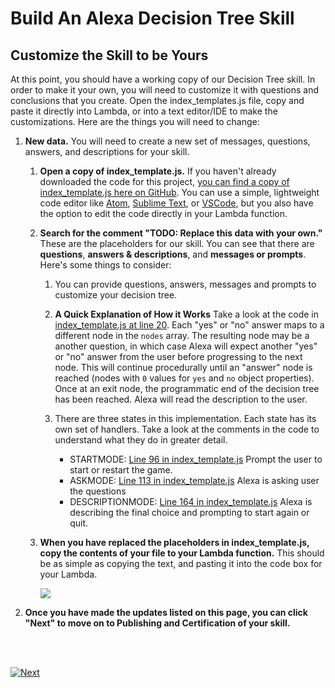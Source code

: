 # Build An Alexa Decision Tree Skill

## Customize the Skill to be Yours

At this point, you should have a working copy of our Decision Tree skill.  In order to make it your own, you will need to customize it with questions and conclusions that you create.  Open the index_templates.js file, copy and paste it directly into Lambda, or into a text editor/IDE to make the customizations. Here are the things you will need to change:

1.  **New data.** You will need to create a new set of messages, questions, answers, and descriptions for your skill.

    1.  **Open a copy of index_template.js.** If you haven't already downloaded the code for this project, [you can find a copy of index_template.js here on GitHub](https://github.com/alexa/skill-sample-nodejs-decision-tree/blob/master/lambda/custom/index_template.js).  You can use a simple, lightweight code editor like [Atom](http://atom.io), [Sublime Text](http://sublimetext.com), or [VSCode](http://code.visualstudio.com), but you also have the option to edit the code directly in your Lambda function.

    2.  **Search for the comment "TODO: Replace this data with your own."**  These are the placeholders for our skill.  You can see that there are **questions**, **answers & descriptions**, and **messages or prompts**. Here's some things to consider:

        1. You can provide questions, answers, messages and prompts to customize your decision tree.

        2. **A Quick Explanation of How it Works** Take a look at the code in [index_template.js at line 20](https://github.com/alexa/skill-sample-nodejs-decision-tree/blob/master/lambda/custom/index_template.js#L20). Each "yes" or "no" answer maps to a different node in the `nodes` array. The resulting node may be a another question, in which case Alexa will expect another "yes" or "no" answer from the user before progressing to the next node. This will continue procedurally until an "answer" node is reached (nodes with `0` values for `yes` and `no` object properties). Once at an exit node, the programmatic end of the decision tree has been reached. Alexa will read the description to the user.

        3. There are three states in this implementation. Each state has its own set of handlers. Take a look at the comments in the code to understand what they do in greater detail.

            *  STARTMODE: [Line 96 in index_template.js](https://github.com/alexa/skill-sample-nodejs-decision-tree/blob/master/lambda/custom/index_template.js#L96)
            Prompt the user to start or restart the game.
            *  ASKMODE: [Line 113 in index_template.js](https://github.com/alexa/skill-sample-nodejs-decision-tree/blob/master/lambda/custom/index_template.js#L113)
            Alexa is asking user the questions
            *  DESCRIPTIONMODE: [Line 164 in index_template.js](https://github.com/alexa/skill-sample-nodejs-decision-tree/blob/master/lambda/custom/index_template.js#L164)
            Alexa is describing the final choice and prompting to start again or quit.


    3.  **When you have replaced the placeholders in index_template.js, copy the contents of your file to your Lambda function.**  This should be as simple as copying the text, and pasting it into the code box for your Lambda.

        <img src="https://m.media-amazon.com/images/G/01/mobile-apps/dex/alexa/alexa-skills-kit/tutorials/quiz-game/5-1-5-lambda-code-box._TTH_.png" />


4.  **Once you have made the updates listed on this page, you can click "Next" to move on to Publishing and Certification of your skill.**


<br/><br/>

[![Next](https://m.media-amazon.com/images/G/01/mobile-apps/dex/alexa/alexa-skills-kit/tutorials/general/buttons/button_next_publication._TTH_.png)](./submit-for-certification.md)


<img height="1" width="1" src="https://www.facebook.com/tr?id=1847448698846169&ev=PageView&noscript=1"/>
